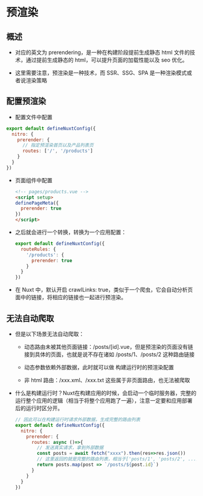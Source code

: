 # 预渲染

## 概述

+ 对应的英文为 prerendering，是一种在构建阶段提前生成静态 html 文件的技术，通过提前生成静态的 html，可以提升页面的加载性能以及 seo 优化。

+ 这里需要注意，预渲染是一种技术，而 SSR、SSG、SPA 是一种渲染模式或者说渲染策略

## 配置预渲染

+ 配置文件中配置

```js
export default defineNuxtConfig({
  nitro: {
    prerender: {
      // 指定预渲染首页以及产品列表页
      routes: ['/', '/products']
    }
  }
})
```

+ 页面组件中配置

  ```html
  <!-- pages/products.vue -->
  <script setup>
  definePageMeta({
    prerender: true
  })
  </script>
  ```

+ 之后就会进行一个转换，转换为一个应用配置：

  ```js
  export default defineNuxtConfig({
    routeRules: {
      '/products': {
        prerender: true
      }
    }
  })
  ```

+ 在 Nuxt 中，默认开启 crawlLinks: true，类似于一个爬虫，它会自动分析页面中的链接，将相应的链接也一起进行预渲染。

## 无法自动爬取

+ 但是以下场景无法自动爬取：

  + 动态路由未被其他页面链接：/posts/[id].vue，但是预渲染的页面没有链接到具体的页面，也就是说不存在诸如 /posts/1、/posts/2 这种路由链接

  + 动态参数依赖外部数据，此时就可以做 构建运行时的预渲染配置

  + 非 html 路由：/xxx.xml、/xxx.txt 这些属于非页面路由，也无法被爬取

+ 什么是构建运行时？Nuxt在构建应用的时候，会启动一个临时服务器，完整的运行整个应用的逻辑（相当于将整个应用跑了一遍），注意一定要和应用部署后的运行时区分开。

  ```js
  // 因此可以在构建运行时请求外部数据，生成完整的路由列表
  export default defineNuxtConfig({
    nitro: {
      prerender: {
        routes: async ()=>{
          // 发送真实请求，拿到外部数据
          const posts = await fetch("xxxx").then(res=>res.json())
          // 这里返回的就是完整的路由列表，相当于['posts/1', 'posts/2', ...]
          return posts.map(post => `/posts/${post.id}`)
        }
      }
    }
  })
  ```
